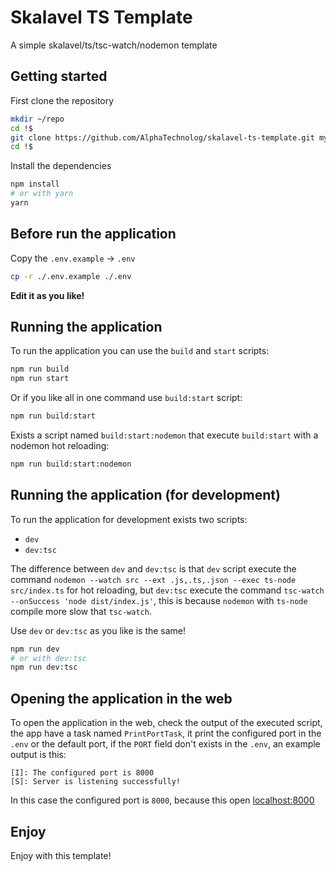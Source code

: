 # Skalavel TS Template

A simple skalavel/ts/tsc-watch/nodemon template

## Getting started

First clone the repository

```sh
mkdir ~/repo
cd !$
git clone https://github.com/AlphaTechnolog/skalavel-ts-template.git my-awesome-skalavel-typescript-app
cd !$
```

Install the dependencies

```sh
npm install
# or with yarn
yarn
```

## Before run the application

Copy the `.env.example` -> `.env`

```sh
cp -r ./.env.example ./.env
```

**Edit it as you like!**

## Running the application

To run the application you can use the `build` and `start` scripts:

```sh
npm run build
npm run start
```

Or if you like all in one command use `build:start` script:

```sh
npm run build:start
```

Exists a script named `build:start:nodemon` that execute `build:start` with a nodemon hot reloading:

```sh
npm run build:start:nodemon
```

## Running the application (for development)

To run the application for development exists two scripts:

- `dev`
- `dev:tsc`

The difference between `dev` and `dev:tsc` is that `dev` script execute the command `nodemon --watch src --ext .js,.ts,.json --exec ts-node src/index.ts` for hot reloading, but `dev:tsc` execute the command `tsc-watch --onSuccess 'node dist/index.js'`, this is because `nodemon` with `ts-node` compile more slow that `tsc-watch`.

Use `dev` or `dev:tsc` as you like is the same!

```sh
npm run dev
# or with dev:tsc
npm run dev:tsc
```

## Opening the application in the web

To open the application in the web, check the output of the executed script, the app have a task named `PrintPortTask`, it print the configured port in the `.env` or the default port, if the `PORT` field don't exists in the `.env`, an example output is this:

```
[I]: The configured port is 8000
[S]: Server is listening successfully!
```

In this case the configured port is `8000`, because this open [localhost:8000](http://localhost:8000)

## Enjoy

Enjoy with this template!